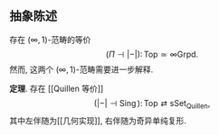 
## 抽象陈述

存在 $(\infty,1)$-范畴的等价
$$
(\Pi \dashv {|{-}|})\colon \mathsf {Top} \simeq \infty{\mathsf {Grpd}}.
$$
然而, 这两个 $(\infty,1)$-范畴需要进一步解释.

**定理**. 存在 [[Quillen 等价]]
$$
({|{-}|} \dashv \operatorname{Sing})\colon  \mathsf {Top} \rightleftarrows \mathsf {sSet}_{\text{Quillen}},
$$
	其中左伴随为[[几何实现]], 右伴随为奇异单纯复形.